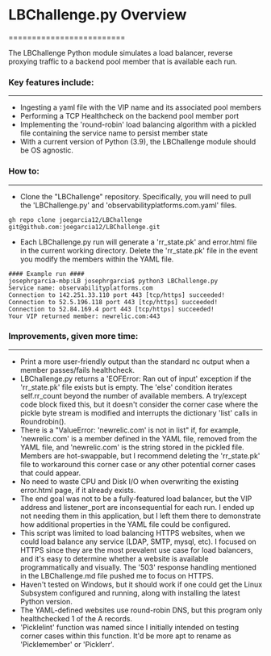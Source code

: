 # LBChallenge.py Overview
=========================

The LBChallenge Python module simulates a load balancer, reverse proxying traffic to a backend pool member that is available each run.

### Key features include:
-------------------------
* Ingesting a yaml file with the VIP name and its associated pool members
* Performing a TCP Healthcheck on the backend pool member port
* Implementing the 'round-robin' load balancing algorithm with a pickled file containing the service name to persist member state
* With a current version of Python (3.9), the LBChallenge module should be OS agnostic.

### How to:
-----------
* Clone the "LBChallenge" repository. Specifically, you will need to pull the 'LBChallenge.py' and 'observabilityplatforms.com.yaml' files.
```
gh repo clone joegarcia12/LBChallenge
git@github.com:joegarcia12/LBChallenge.git
```
* Each LBChallenge.py run will generate a 'rr_state.pk' and error.html file in the current working directory. Delete the 'rr_state.pk' file in the event you modify the members within the YAML file.
```
#### Example run ####
josephrgarcia-mbp:LB josephrgarcia$ python3 LBChallenge.py
Service name: observabilityplatforms.com
Connection to 142.251.33.110 port 443 [tcp/https] succeeded!
Connection to 52.5.196.118 port 443 [tcp/https] succeeded!
Connection to 52.84.169.4 port 443 [tcp/https] succeeded!
Your VIP returned member: newrelic.com:443

```

### Improvements, given more time:
----------------------------------
* Print a more user-friendly output than the standard nc output when a member passes/fails healthcheck.
* LBChallenge.py returns a 'EOFError: Ran out of input' exception if the 'rr_state.pk' file exists but is empty. The 'else' condition iterates self.rr_count beyond the number of available members.  A try/except code block fixed this, but it doesn't consider the corner case where the pickle byte stream is modified and interrupts the dictionary 'list' calls in Roundrobin().
* There is a "ValueError: 'newrelic.com' is not in list" if, for example, 'newrelic.com' is a member defined in the YAML file, removed from the YAML file, and 'newrelic.com' is the string stored in the pickled file. Members are hot-swappable, but I recommend deleting the 'rr_state.pk' file to workaround this corner case or any other potential corner cases that could appear.
* No need to waste CPU and Disk I/O when overwriting the existing error.html page, if it already exists.
* The end goal was not to be a fully-featured load balancer, but the VIP address and listener_port are inconsequential for each run. I ended up not needing them in this application, but I left them there to demonstrate how additional properties in the YAML file could be configured.
* This script was limited to load balancing HTTPS websites, when we could load balance any service (LDAP, SMTP, mysql, etc). I focused on HTTPS since they are the most prevalent use case for load balancers, and it's easy to determine whether a website is available programmatically and visually. The '503' response handling mentioned in the LBChallenge.md file pushed me to focus on HTTPS.
* Haven't tested on Windows, but it should work if one could get the Linux Subsystem configured and running, along with installing the latest Python version.
* The YAML-defined websites use round-robin DNS, but this program only healthchecked 1 of the A records.
* 'Picklelint' function was named since I initially intended on testing corner cases within this function. It'd be more apt to rename as 'Picklemember' or 'Picklerr'.
